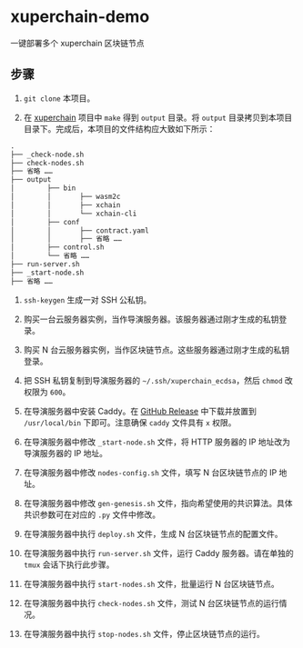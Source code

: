 # xuperchain-demo

一键部署多个 xuperchain 区块链节点

## 步骤

1. `git clone` 本项目。

1. 在 [xuperchain](https://github.com/xuperchain/xuperchain) 项目中 `make` 得到 `output` 目录。将 `output` 目录拷贝到本项目目录下。完成后，本项目的文件结构应大致如下所示：
```txt
.
├── _check-node.sh
├── check-nodes.sh
├── 省略 ……
├── output
│		 ├── bin
│		 │		 ├── wasm2c
│		 │		 ├── xchain
│		 │		 └── xchain-cli
│		 ├── conf
│		 │		 ├── contract.yaml
│		 │		 ├── 省略 ……
│		 ├── control.sh
│		 └── 省略 ……
├── run-server.sh
├── _start-node.sh
├── 省略 ……
```

1. `ssh-keygen` 生成一对 SSH 公私钥。

1. 购买一台云服务器实例，当作导演服务器。该服务器通过刚才生成的私钥登录。

1. 购买 N 台云服务器实例，当作区块链节点。这些服务器通过刚才生成的私钥登录。

1. 把 SSH 私钥复制到导演服务器的 `~/.ssh/xuperchain_ecdsa`，然后 `chmod` 改权限为 `600`。

1. 在导演服务器中安装 Caddy。在 [GitHub Release](https://github.com/caddyserver/caddy/releases/) 中下载并放置到 `/usr/local/bin` 下即可。注意确保 `caddy` 文件具有 `x` 权限。

1. 在导演服务器中修改 `_start-node.sh` 文件，将 HTTP 服务器的 IP 地址改为导演服务器的 IP 地址。

1. 在导演服务器中修改 `nodes-config.sh` 文件，填写 N 台区块链节点的 IP 地址。

1. 在导演服务器中修改 `gen-genesis.sh` 文件，指向希望使用的共识算法。具体共识参数可在对应的 `.py` 文件中修改。

1. 在导演服务器中执行 `deploy.sh` 文件，生成 N 台区块链节点的配置文件。

1. 在导演服务器中执行 `run-server.sh` 文件，运行 Caddy 服务器。请在单独的 `tmux` 会话下执行此步骤。

1. 在导演服务器中执行 `start-nodes.sh` 文件，批量运行 N 台区块链节点。

1. 在导演服务器中执行 `check-nodes.sh` 文件，测试 N 台区块链节点的运行情况。

1. 在导演服务器中执行 `stop-nodes.sh` 文件，停止区块链节点的运行。
